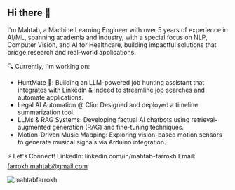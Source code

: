 ## Hi there 👋

I'm Mahtab, a Machine Learning Engineer with over 5 years of experience in AI/ML, spanning academia and industry, with a special focus on NLP, Computer Vision, and AI for Healthcare, building impactful solutions that bridge research and real-world applications.


🔍 Currently, I'm working on:
- HuntMate 🤖: Building an LLM-powered job hunting assistant that integrates with LinkedIn & Indeed to streamline job searches and automate applications.
- Legal AI Automation @ Clio: Designed and deployed a timeline summarization tool.
- LLMs & RAG Systems: Developing factual AI chatbots using retrieval-augmented generation (RAG) and fine-tuning techniques.
- Motion-Driven Music Mapping: Exploring vision-based motion sensors to generate musical signals via Arduino integration.


⚡ Let's Connect!
LinkedIn: linkedin.com/in/mahtab-farrokh
Email: farrokh.mahtab@gmail.com

<img align="center" src="https://github-readme-stats.vercel.app/api?username=mahtabfarrokh&show_icons=true" alt="mahtabfarrokh" />
